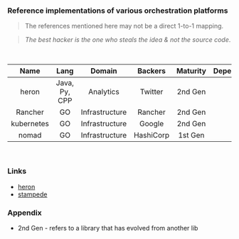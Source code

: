 ### Reference implementations of various orchestration platforms

> The references mentioned here may not be a direct 1-to-1 mapping.

> *The best hacker is the one who steals the idea & not the source code*.

<br />

| Name          | Lang          | Domain         | Backers  | Maturity  | Dependencies |  UI   | Active | 
| :-----------: |:-------------:| :-------:      | :-----:  | :-----:   |  :------:    | :---: |  :---: |
| heron         | Java, Py, CPP |  Analytics     | Twitter  | 2nd Gen   |  ..          | ..    | Yes    |
| Rancher       | GO            | Infrastructure | Rancher  | 2nd Gen   |  ..          | Yes   | No     |
| kubernetes    | GO            | Infrastructure | Google   | 2nd Gen   |  ..          | Yes   | Yes    |
| nomad         | GO            | Infrastructure | HashiCorp| 1st Gen   |  ..          | ..    | Yes    |

<br />

### Links

- [heron](https://github.com/twitter/heron/tree/master/heron)
- [stampede](https://github.com/cattleio/stampede)


### Appendix

- 2nd Gen - refers to a library that has evolved from another lib
